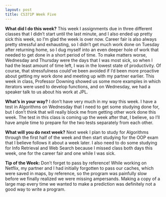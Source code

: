 ```yaml
---
layout: post
title: CS371P Week Five
---
```


__What did I do this week?__ This week I assignments due in three different classes that I didn’t start until the last minute, and I also ended up pretty sick this week, so I’m glad the week is over now. Career fair is also always pretty stressful and exhausting, so I didn’t get much work done on Tuesday after returning home, so I dug myself into an even deeper hole of work that needed to get done in a short period of time. To make matters worse, Wednesday and Thursday were the days that I was most sick, so when I had the least amount of time left, I was in the lowest state of productivity. Of course, that stressfulness could’ve been avoided if I’d been more proactive about getting my work done and meeting up with my partner earlier. This week in class, Professor Downing showed us some more examples in which iterators were used to develop functions, and on Wednesday, we had a speaker talk to us about his work at JPL.

__What’s in your way?__ I don’t have very much in my way this week. I have a test in Algorithms on Wednesday that I need to get some studying done for, but I don’t think that will really block me from getting other work done this week. The test in this class is coming up the week after that, I believe, so I’ll have ample time to prepare for the two tests separately from each other.

__What will you do next week?__ Next week I plan to study for Algorithms through the first half of the week and then start studying for the OOP exam that I believe follows it about a week later. I also need to do some studying for Info Retrieval and Web Search because I missed class both days this week, one for the career fair and one while I was sick. 

__Tip of the Week:__ Don’t forget to pass by reference! While working on Netflix, my partner and I had initially forgotten to pass our caches, which were saved in maps, by reference, so the program was painfully slow before we finally realized we were missing ampersands. Making a copy of a large map every time we wanted to make a prediction was definitely not a good way to write a program.

